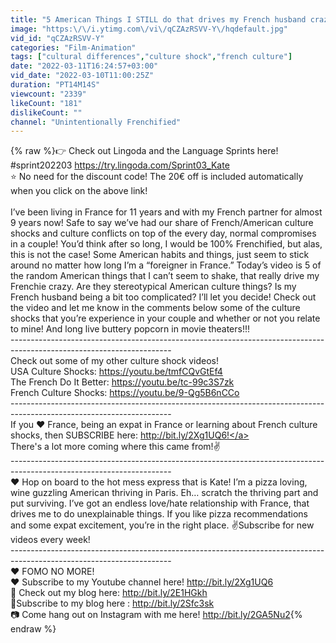 ```yaml
---
title: "5 American Things I STILL do that drives my French husband crazy! I Bicultural Relationships"
image: "https:\/\/i.ytimg.com\/vi\/qCZAzRSVV-Y\/hqdefault.jpg"
vid_id: "qCZAzRSVV-Y"
categories: "Film-Animation"
tags: ["cultural differences","culture shock","french culture"]
date: "2022-03-11T16:24:57+03:00"
vid_date: "2022-03-10T11:00:25Z"
duration: "PT14M14S"
viewcount: "2339"
likeCount: "181"
dislikeCount: ""
channel: "Unintentionally Frenchified"
---
```

{% raw %}👉 Check out Lingoda and the Language Sprints here! #sprint202203 <a rel="nofollow" target="blank" href="https://try.lingoda.com/Sprint03_Kate">https://try.lingoda.com/Sprint03_Kate</a> <br />⭐ No need for the discount code! The 20€ off is included automatically when you click on the above link! <br /><br />I’ve been living in France for 11 years and with my French partner for almost 9 years now! Safe to say we’ve had our share of French/American culture shocks and culture conflicts on top of the every day, normal compromises in a couple! You’d think after so long, I would be 100% Frenchified, but alas, this is not the case! Some American habits and things, just seem to stick around no matter how long I’m a “foreigner in France.” Today’s video is 5 of the random American things that I can’t seem to shake, that really drive my Frenchie crazy. Are they stereotypical American culture things? Is my French husband being a bit too complicated? I’ll let you decide! Check out the video and let me know in the comments below some of the culture shocks that you’re experience in your couple and whether or not you relate to mine! And long live buttery popcorn in movie theaters!!!<br />----------------------------------------------------------------------------------------------------------------------<br />Check out some of my other culture shock videos!<br />USA Culture Shocks: <a rel="nofollow" target="blank" href="https://youtu.be/tmfCQvGtEf4">https://youtu.be/tmfCQvGtEf4</a> <br />The French Do It Better: <a rel="nofollow" target="blank" href="https://youtu.be/tc-99c3S7zk">https://youtu.be/tc-99c3S7zk</a> <br />French Culture Shocks: <a rel="nofollow" target="blank" href="https://youtu.be/9-Qg5B6nCCo">https://youtu.be/9-Qg5B6nCCo</a><br />----------------------------------------------------------------------------------------------------------------------<br />If you ❤ France, being an expat in France or learning about French culture shocks, then SUBSCRIBE here: <a rel="nofollow" target="blank" href="http://bit.ly/2Xg1UQ6!">http://bit.ly/2Xg1UQ6!</a> <br />There's a lot more coming where this came from!✌<br /> ----------------------------------------------------------------------------------------------------------------------<br />❤ Hop on board to the hot mess express that is Kate! I’m a pizza loving, wine guzzling American thriving in Paris. Eh… scratch the thriving part and put surviving. I’ve got an endless love/hate relationship with France, that drives me to do unexplainable things. If you like pizza recommendations and some expat excitement, you’re in the right place. ✌Subscribe for new videos every week! <br />----------------------------------------------------------------------------------------------------------------------<br />❤ FOMO NO MORE! <br />❤️ Subscribe to my Youtube channel here! <a rel="nofollow" target="blank" href="http://bit.ly/2Xg1UQ6">http://bit.ly/2Xg1UQ6</a> <br />🐸 Check out my blog here: <a rel="nofollow" target="blank" href="http://bit.ly/2E1HGkh">http://bit.ly/2E1HGkh</a> <br />💎Subscribe to my blog here : <a rel="nofollow" target="blank" href="http://bit.ly/2Sfc3sk">http://bit.ly/2Sfc3sk</a> <br />📷 Come hang out on Instagram with me here! <a rel="nofollow" target="blank" href="http://bit.ly/2GA5Nu2">http://bit.ly/2GA5Nu2</a>{% endraw %}
